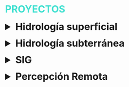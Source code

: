 # <span style="color: turquoise; font-size: 2rem; text-transform: uppercase;">Proyectos</span>

<style>
  details {
    margin-top: 1rem;
  }
  summary.section {
    font-size: 2rem; /* Tamaño de fuente de los títulos */
    font-weight: bold;
  }
  summary.project {
    font-size: 1.5rem; /* Tamaño de fuente de los proyectos */
    font-weight: bold;
    list-style: none; /* Ocultar el triángulo invertido */
  }
  summary.project::-webkit-details-marker {
    display: none; /* Ocultar el triángulo invertido en navegadores WebKit */
  }
  details p, details h2 {
    font-size: 1.5rem; /* Tamaño de fuente del contenido */
    margin-left: 40px; /* Margen izquierdo para los proyectos */
  }
</style>

<details>
  <summary class="section">Hidrología superficial</summary>
  
  <details>
    <summary class="project">1: Modelado de Cuencas Hidrográficas</summary>

**Herramientas:** ArcGIS, HEC-HMS, AutoCAD

**Resultado:**

![Proyecto 1](path/to/your/project1.jpg)
  </details>

  <details>
    <summary class="project">Proyecto 2: Análisis de Precipitaciones</summary>

**Herramientas:** QGIS, Python, Excel

**Resultado:**

![Proyecto 2](path/to/your/project2.jpg)
  </details>

  <details>
    <summary class="project">Proyecto 3: Gestión de Recursos Hídricos</summary>

**Herramientas:** EPANET, R, Matlab

**Resultado:**

![Proyecto 3](path/to/your/project3.jpg)
  </details>

  <details>
    <summary class="project">Proyecto 4: Evaluación de Calidad del Agua</summary>

**Herramientas:** Excel, R, Python

**Resultado:**

![Proyecto 4](path/to/your/project4.jpg)
  </details>
</details>

<details>
  <summary class="section">Hidrología subterránea</summary>
  
  <details>
    <summary class="project">Proyecto 1: Gestor de Tareas</summary>
El proyecto "Gestor de Tareas" es una aplicación web desarrollada como parte de un proyecto personal. El objetivo principal del proyecto es ayudar a los usuarios a organizar y gestionar sus tareas diarias de manera eficiente.

Para desarrollar este proyecto, utilicé tecnologías como HTML, CSS, JavaScript y React. La aplicación permite a los usuarios agregar, editar y eliminar tareas, así como marcar tareas como completadas. Uno de los mayores desafíos fue implementar la funcionalidad de arrastrar y soltar para reordenar las tareas, lo cual superé utilizando la biblioteca react-beautiful-dnd.

**Herramientas:** HTML, CSS, JavaScript, React

**Resultado:**

![Proyecto 1](path/to/your/project1.jpg)

[Ver PDF del Proyecto 1](pdf/project1.pdf)
  </details>

  <details>
    <summary class="project">Proyecto 2: Análisis de Aguas Subterráneas</summary>

**Herramientas:** QGIS, AutoCAD, HEC-RAS

**Resultado:**

![Proyecto 2](path/to/your/project2.jpg)
  </details>

  <details>
    <summary class="project">Proyecto 3: Modelado de Acuíferos</summary>

**Herramientas:** MODFLOW, ArcGIS, Python

**Resultado:**

![Proyecto 3](path/to/your/project3.jpg)
  </details>

  <details>
    <summary class="project">Proyecto 4: Gestión de Pozos</summary>

**Herramientas:** EPANET, Excel, R

**Resultado:**

![Proyecto 4](path/to/your/project4.jpg)
  </details>
</details>

<details>
  <summary class="section">SIG</summary>
  
  <details>
    <summary class="project">Proyecto 1: Sistema de Gestión de Inventarios</summary>
El proyecto "Sistema de Gestión de Inventarios" es una aplicación desarrollada para una pequeña empresa como parte de un proyecto profesional. El objetivo del proyecto es ayudar a la empresa a gestionar su inventario de manera más eficiente.

Desarrollé este proyecto utilizando tecnologías como PHP, MySQL y Bootstrap. La aplicación permite a los usuarios agregar, editar y eliminar productos del inventario, generar informes y recibir alertas cuando el stock está bajo. Uno de los desafíos fue asegurar la integridad de los datos y proporcionar una interfaz de usuario intuitiva, lo cual logré implementando validaciones y siguiendo principios de diseño centrado en el usuario.

**Herramientas:** PHP, MySQL, Bootstrap

**Resultado:**

![Proyecto 1](path/to/your/project1.jpg)

[Ver PDF del Proyecto 1](pdf/project1.pdf)
  </details>

  <details>
    <summary class="project">Proyecto 2: Análisis Espacial de Datos</summary>

**Herramientas:** QGIS, Python, R

**Resultado:**

![Proyecto 2](path/to/your/project2.jpg)
  </details>

  <details>
    <summary class="project">Proyecto 3: Cartografía Temática</summary>

**Herramientas:** ArcGIS, Illustrator, Excel

**Resultado:**

![Proyecto 3](path/to/your/project3.jpg)
  </details>

  <details>
    <summary class="project">Proyecto 4: Monitoreo de Desastres Naturales</summary>

**Herramientas:** QGIS, Python, Sentinel-2

**Resultado:**

![Proyecto 4](path/to/your/project4.jpg)
  </details>
</details>

<details>
  <summary class="section">Percepción Remota</summary>
  
  <details>
    <summary class="project">Proyecto 1: Detección de Cambios en el Uso del Suelo</summary>

**Herramientas:** QGIS, Python, Sentinel-2

**Resultado:**

![Proyecto 1](path/to/your/project1.jpg)
  </details>

  <details>
    <summary class="project">Proyecto 2: Mapeo de Cobertura Vegetal</summary>

**Herramientas:** ArcGIS, R, Landsat 8

**Resultado:**

![Proyecto 2](path/to/your/project2.jpg)
  </details>

  <details>
    <summary class="project">Proyecto 3: Análisis de Índices de Vegetación</summary>

**Herramientas:** ENVI, QGIS, Python

**Resultado:**

![Proyecto 3](path/to/your/project3.jpg)
  </details>

  <details>
    <summary class="project">Proyecto 4: Detección de Incendios Forestales</summary>

**Herramientas:** QGIS, Python, MODIS

**Resultado:**

![Proyecto 4](path/to/your/project4.jpg)
  </details>
</details>
